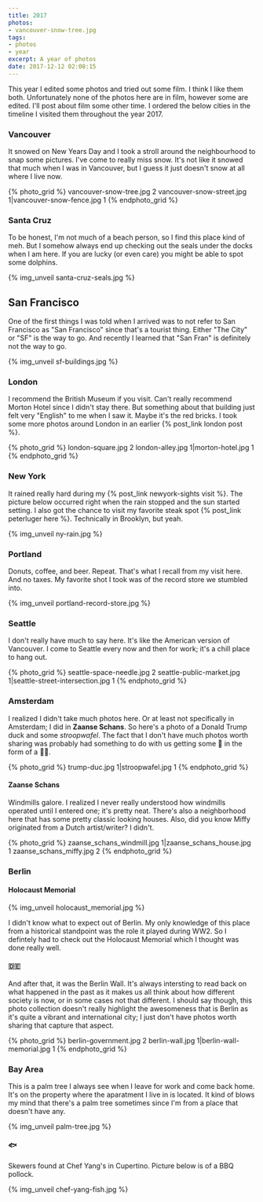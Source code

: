 ```yaml
---
title: 2017
photos:
- vancouver-snow-tree.jpg
tags:
- photos
- year
excerpt: A year of photos
date: 2017-12-12 02:08:15
---
```

This year I edited some photos and tried out some film. I think I like them both. Unfortunately none of the photos here are in film, however some are edited. I'll post about film some other time. I ordered the below cities in the timeline I visited them throughout the year 2017. 

### Vancouver

It snowed on New Years Day and I took a stroll around the neighbourhood to snap some pictures. I've come to really miss snow. It's not like it snowed that much when I was in Vancouver, but I guess it just doesn't snow at all where I live now. 

{% photo_grid %}
vancouver-snow-tree.jpg 2
vancouver-snow-street.jpg 1|vancouver-snow-fence.jpg 1
{% endphoto_grid %}

### Santa Cruz

To be honest, I'm not much of a beach person, so I find this place kind of meh. But I somehow always end up checking out the seals under the docks when I am here. If you are lucky (or even care) you might be able to spot some dolphins. 

{% img_unveil santa-cruz-seals.jpg  %}

## San Francisco

One of the first things I was told when I arrived was to not refer to San Francisco as "San Francisco" since that's a tourist thing. Either "The City" or "SF" is the way to go. And recently I learned that "San Fran" is definitely not the way to go.

{% img_unveil sf-buildings.jpg %}

### London

I recommend the British Museum if you visit. Can't really recommend Morton Hotel since I didn't stay there. But something about that building just felt very "English" to me when I saw it. Maybe it's the red bricks. I took some more photos around London in an earlier {% post_link london post %}.

{% photo_grid %}
london-square.jpg 2
london-alley.jpg 1|morton-hotel.jpg 1
{% endphoto_grid %}

### New York

It rained really hard during my {% post_link newyork-sights visit %}. The picture below occurred right when the rain stopped and the sun started setting. I also got the chance to visit my favorite steak spot {% post_link peterluger here %}. Technically in Brooklyn, but yeah.

{% img_unveil ny-rain.jpg %}

### Portland

Donuts, coffee, and beer. Repeat. That's what I recall from my visit here. And no taxes. My favorite shot I took was of the record store we stumbled into. 

{% img_unveil portland-record-store.jpg %}

### Seattle

I don't really have much to say here. It's like the American version of Vancouver. I come to Seattle every now and then for work; it's a chill place to hang out.

{% photo_grid %}
seattle-space-needle.jpg 2
seattle-public-market.jpg 1|seattle-street-intersection.jpg 1
{% endphoto_grid %}

### Amsterdam

I realized I didn't take much photos here. Or at least not specifically in Amsterdam; I did in __Zaanse Schans__. So here's a photo of a Donald Trump duck and some _stroopwafel_. The fact that I don't have much photos worth sharing was probably had something to do with us getting some 🌿 in the form of a 🌌🍰.

{% photo_grid %}
trump-duc.jpg 1|stroopwafel.jpg 1
{% endphoto_grid %}

#### Zaanse Schans

Windmills galore. I realized I never really understood how windmills operated until I entered one; it's pretty neat. There's also a neighborhood here that has some pretty classic looking houses. Also, did you know Miffy originated from a Dutch artist/writer? I didn't.

{% photo_grid %}
zaanse_schans_windmill.jpg 1|zaanse_schans_house.jpg 1
zaanse_schans_miffy.jpg 2
{% endphoto_grid %}

### Berlin

#### Holocaust Memorial

{% img_unveil holocaust_memorial.jpg %}

I didn't know what to expect out of Berlin. My only knowledge of this place from a historical standpoint was the role it played during WW2. So I defintely had to check out the Holocaust Memorial which I thought was done really well. 

#### 🇩🇪

And after that, it was the Berlin Wall. It's always intersting to read back on what happened in the past as it makes us all think about how different society is now, or in some cases not that different. I should say though, this photo collection doesn't really highlight the awesomeness that is Berlin as it's quite a vibrant and international city; I just don't have photos worth sharing that capture that aspect.

{% photo_grid %}
berlin-government.jpg 2
berlin-wall.jpg 1|berlin-wall-memorial.jpg 1
{% endphoto_grid %}



### Bay Area

This is a palm tree I always see when I leave for work and come back home. It's on the property where the aparatment I live in is located. It kind of blows my mind that there's a palm tree sometimes since I'm from a place that doesn't have any. 

{% img_unveil palm-tree.jpg %}

#### 🐟

Skewers found at Chef Yang's in Cupertino. Picture below is of a BBQ pollock.

{% img_unveil chef-yang-fish.jpg %}
